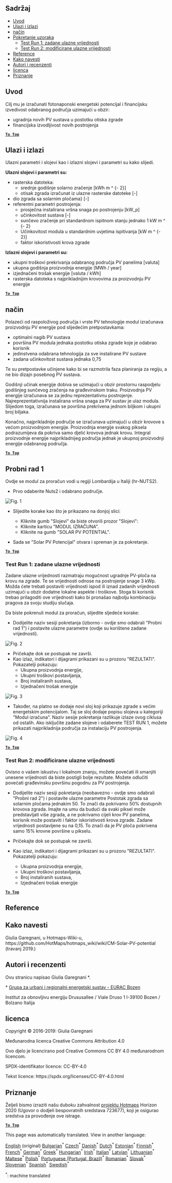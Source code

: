 <h2> Sadržaj </h2><ul><li> <a href="#introduction">Uvod</a> </li><li> <a href="#inputs-and-outputs">Ulazi i izlazi</a> </li><li> <a href="#method">način</a> </li><li> <a href="#sample-run">Pokretanje uzoraka</a> <ul><li> <a href="#test-run-1-default-input-values">Test Run 1: zadane ulazne vrijednosti</a> </li><li> <a href="#test-run-2-modified-input-values">Test Run 2: modificirane ulazne vrijednosti</a> </li></ul></li><li> <a href="#references">Reference</a> </li><li> <a href="#how-to-cite">Kako navesti</a> </li><li> <a href="#authors-and-reviewers">Autori i recenzenti</a> </li><li> <a href="#license">licenca</a> </li><li> <a href="#acknowledgement">Priznanje</a> </li></ul><h2> Uvod </h2><p> Cilj mu je izračunati fotonaponski energetski potencijal i financijsku izvedivost odabranog područja uzimajući u obzir: </p><ul><li> ugradnja novih PV sustava u postotku otiska zgrade </li><li> financijska izvodljivost novih postrojenja </li></ul><p><ins> <code><strong><a href="#table-of-contents">To Top</a></strong></code> </ins> </p><h2> Ulazi i izlazi </h2><p> Ulazni parametri i slojevi kao i izlazni slojevi i parametri su kako slijedi. </p><p> <strong>Ulazni slojevi i parametri su:</strong> </p><ul><li> rasterska datoteka: <ul><li> srednje godišnje solarno zračenje [kWh m ^ {- 2}] </li><li> otisak zgrada izračunat iz ulazne rasterske datoteke [-] </li></ul></li><li> dio zgrada sa solarnim pločama} [-] </li><li> referentni parametri postrojenja: <ul><li> prosječna instalirana vršna snaga po postrojenju [kW_p] </li><li> učinkovitost sustava [-] </li><li> sunčevo zračenje pri standardnom ispitnom stanju jednako 1 kW m ^ {- 2} </li><li> Učinkovitost modula u standardnim uvjetima ispitivanja [kW m ^ {- 2}] </li><li> faktor iskoristivosti krova zgrade </li></ul></li></ul><p> <strong>Izlazni slojevi i parametri su:</strong> </p><ul><li> ukupni troškovi prekrivanja odabranog područja PV panelima [valuta] </li><li> ukupna godišnja proizvodnja energije [MWh / year] </li><li> izjednačeni trošak energije [valuta / kWh] </li><li> rasterska datoteka s najprikladnijim krovovima za proizvodnju PV energije </li></ul><p><ins> <code><strong><a href="#table-of-contents">To Top</a></strong></code> </ins> </p><h2> način </h2><p> Polazeći od raspoloživog područja i vrste PV tehnologije modul izračunava proizvodnju PV energije pod slijedećim pretpostavkama: </p><ul><li> optimalni nagib PV sustava </li><li> površina PV modula jednaka postotku otiska zgrade koje je odabrao korisnik </li><li> jedinstvena odabrana tehnologija za sve instalirane PV sustave </li><li> zadana učinkovitost sustava jednaka 0,75 </li></ul><p> Te su pretpostavke učinjene kako bi se razmotrila faza planiranja za regiju, a ne bio dizajn posebnog PV sustava. </p><p> Godišnji učinak energije dobiva se uzimajući u obzir prostornu raspodjelu godišnjeg sunčevog zračenja na građevinskom traku. Proizvodnja PV energije izračunava se za jednu reprezentativnu postrojenje. Najreprezentativnija instalirana vršna snaga za PV sustav je ulaz modula. Slijedom toga, izračunava se površina prekrivena jednom biljkom i ukupni broj biljaka. </p><p> Konačno, najprikladnije područje se izračunava uzimajući u obzir krovove s većom proizvodnjom energije. Proizvodnja energije svakog piksela podrazumijeva da pokriva samo djelić krovova jednak krovu. Integral proizvodnje energije najprikladnijeg područja jednak je ukupnoj proizvodnji energije odabranog područja. </p><p><ins> <code><strong><a href="#table-of-contents">To Top</a></strong></code> </ins> </p><h2> Probni rad 1 </h2><p> Ovdje se modul za proračun vodi u regiji Lombardija u Italiji (hr-NUTS2). </p><ul><li> Prvo odaberite Nuts2 i odabrano područje. </li></ul><p><img alt="Fig. 1" src="https://github.com/HotMaps/hotmaps_wiki/blob/master/Images/cm_solar_PV/default_values_01.png" title="Odaberite regiju"/></p><ul><li><p> Slijedite korake kao što je prikazano na donjoj slici: </p><ul><li> Kliknite gumb &quot;Slojevi&quot; da biste otvorili prozor &quot;Slojevi&quot;: </li><li> Kliknite karticu &quot;MODUL IZRAČUNA&quot;. </li><li> Kliknite na gumb &quot;SOLAR PV POTENTIAL&quot;. </li></ul></li><li><p> Sada se &quot;Solar PV Potencijal&quot; otvara i spreman je za pokretanje. </p></li></ul><p><ins> <code><strong><a href="#table-of-contents">To Top</a></strong></code> </ins> </p><h3> Test Run 1: zadane ulazne vrijednosti </h3><p> Zadane ulazne vrijednosti razmatraju mogućnost ugradnje PV-ploča na krovu na zgrade. Te se vrijednosti odnose na postrojenje snage 3 kWp. Možda ćete trebati postaviti vrijednosti ispod ili iznad zadanih vrijednosti uzimajući u obzir dodatne lokalne aspekte i troškove. Stoga bi korisnik trebao prilagoditi ove vrijednosti kako bi pronašao najbolju kombinaciju pragova za svoju studiju slučaja. </p><p> Da biste pokrenuli modul za proračun, slijedite sljedeće korake: </p><ul><li> Dodijelite naziv sesiji pokretanja (izborno - ovdje smo odabrali &quot;Probni rad 1&quot;) i postavite ulazne parametre (ovdje su korištene zadane vrijednosti). </li></ul><p><img alt="Fig. 2" src="https://github.com/HotMaps/hotmaps_wiki/blob/master/Images/cm_solar_PV/default_values_02.png" title="Probni ciklus 1 sa zadanim vrijednostima"/></p><ul><li> Pričekajte dok se postupak ne završi. </li><li> Kao izlaz, indikatori i dijagrami prikazani su u prozoru &quot;REZULTATI&quot;. Pokazatelji pokazuju: <ul><li> Ukupna proizvodnja energije, </li><li> Ukupni troškovi postavljanja, </li><li> Broj instaliranih sustava, </li><li> Izjednačeni trošak energije </li></ul></li></ul><p><img alt="Fig. 3" src="https://github.com/HotMaps/hotmaps_wiki/blob/master/Images/cm_solar_PV/default_values_03.png" title="Ispitni ciklus 1 kartica INDIKATORI"/></p><ul><li> Također, na platno se dodaje novi sloj koji prikazuje zgrade s većim energetskim potencijalom. Taj se sloj dodaje popisu slojeva u kategoriji &quot;Modul izračuna&quot;. Naziv sesije pokretanja razlikuje izlaze ovog ciklusa od ostalih. Ako isključite zadane slojeve i odaberete TEST RUN 1, možete prikazati najprikladnija područja za instalaciju PV postrojenja. </li></ul><p><img alt="Fig. 4" src="https://github.com/HotMaps/hotmaps_wiki/blob/master/Images/cm_solar_PV/default_values_03.png" title="Ispitna staza 1 Proračunski modul Slojevi"/></p><p><ins> <code><strong><a href="#table-of-contents">To Top</a></strong></code> </ins> </p><h3> Test Run 2: modificirane ulazne vrijednosti </h3><p> Ovisno o vašem iskustvu i lokalnom znanju, možete povećati ili smanjiti unesene vrijednosti da biste postigli bolje rezultate. Možete odlučiti povećati građevinsku površinu pogodnu za PV postrojenja. </p><ul><li><p> Dodijelite naziv sesiji pokretanja (neobavezno - ovdje smo odabrali &quot;Probni rad 2&quot;) i postavite ulazne parametre Postotak zgrada sa solarnim pločama jednakim 50. To znači da pokrivamo 50% dostupnih krovova zgrada. Imajte na umu da budući da svaki piksel može predstavljati više zgrada, a ne pokrivamo cijeli krov PV panelima, korisnik može postaviti i faktor iskoristivosti krova zgrade. Zadane vrijednosti postavljene su na 0,15. To znači da je PV ploča pokrivena samo 15% krovne površine u pikselu. </p></li><li><p> Pričekajte dok se postupak ne završi. </p></li><li><p> Kao izlaz, indikatori i dijagrami prikazani su u prozoru &quot;REZULTATI&quot;. Pokazatelji pokazuju: </p><ul><li> Ukupna proizvodnja energije, </li><li> Ukupni troškovi postavljanja, </li><li> Broj instaliranih sustava, </li><li> Izjednačeni trošak energije </li></ul></li></ul><p><ins> <code><strong><a href="#table-of-contents">To Top</a></strong></code> </ins> </p><h2> Reference </h2><h2> Kako navesti </h2><p> Giulia Garegnani, u Hotmaps-Wiki-u, https://github.com/HotMaps/hotmaps_wiki/wiki/CM-Solar-PV-potential (travanj 2019.) </p><h2> Autori i recenzenti </h2><p> Ovu stranicu napisao Giulia Garegnani *. </p><p> * <a href="http://www.eurac.edu/en/research/technologies/renewableenergy/researchfields/Pages/Energy-strategies-and-planning.aspx">Grupa za urbani i regionalni energetski sustav - EURAC Bozen</a> </p><p> Institut za obnovljivu energiju Drususallee / Viale Druso 1 I-39100 Bozen / Bolzano Italija </p><h2> licenca </h2><p> Copyright © 2016-2019: Giulia Garegnani </p><p> Međunarodna licenca Creative Commons Attribution 4.0 </p><p> Ovo djelo je licencirano pod Creative Commons CC BY 4.0 međunarodnom licencom. </p><p> SPDX-identifikator licence: CC-BY-4.0 </p><p> Tekst licence: https://spdx.org/licenses/CC-BY-4.0.html </p><h2> Priznanje </h2><p> Željeli bismo izraziti našu duboku zahvalnost <a href="https://www.hotmaps-project.eu">projektu Hotmaps</a> Horizon 2020 (Ugovor o dodjeli bespovratnih sredstava 723677), koji je osigurao sredstva za provođenje ove istrage. </p><p><ins> <code><strong><a href="#table-of-contents">To Top</a></strong></code> </ins> </p>

This page was automatically translated. View in another language:

[English](en-CM-Solar-thermal-and-PV-potential) (original) [Bulgarian](bg-CM-Solar-thermal-and-PV-potential)<sup>\*</sup>  [Czech](cs-CM-Solar-thermal-and-PV-potential)<sup>\*</sup> [Danish](da-CM-Solar-thermal-and-PV-potential)<sup>\*</sup> [Dutch](nl-CM-Solar-thermal-and-PV-potential)<sup>\*</sup> [Estonian](et-CM-Solar-thermal-and-PV-potential)<sup>\*</sup> [Finnish](fi-CM-Solar-thermal-and-PV-potential)<sup>\*</sup> [French](fr-CM-Solar-thermal-and-PV-potential)<sup>\*</sup> [German](de-CM-Solar-thermal-and-PV-potential)<sup>\*</sup> [Greek](el-CM-Solar-thermal-and-PV-potential)<sup>\*</sup> [Hungarian](hu-CM-Solar-thermal-and-PV-potential)<sup>\*</sup> [Irish](ga-CM-Solar-thermal-and-PV-potential)<sup>\*</sup> [Italian](it-CM-Solar-thermal-and-PV-potential)<sup>\*</sup> [Latvian](lv-CM-Solar-thermal-and-PV-potential)<sup>\*</sup> [Lithuanian](lt-CM-Solar-thermal-and-PV-potential)<sup>\*</sup> [Maltese](mt-CM-Solar-thermal-and-PV-potential)<sup>\*</sup> [Polish](pl-CM-Solar-thermal-and-PV-potential)<sup>\*</sup> [Portuguese (Portugal, Brazil)](pt-CM-Solar-thermal-and-PV-potential)<sup>\*</sup> [Romanian](ro-CM-Solar-thermal-and-PV-potential)<sup>\*</sup> [Slovak](sk-CM-Solar-thermal-and-PV-potential)<sup>\*</sup> [Slovenian](sl-CM-Solar-thermal-and-PV-potential)<sup>\*</sup> [Spanish](es-CM-Solar-thermal-and-PV-potential)<sup>\*</sup> [Swedish](sv-CM-Solar-thermal-and-PV-potential)<sup>\*</sup> 

<sup>\*</sup>: machine translated
